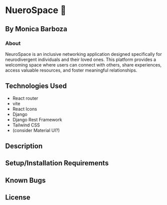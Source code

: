 # NueroSpace 🚀

## By Monica Barboza

### About

NeuroSpace is an inclusive networking application designed specifically for neurodivergent individuals and their loved ones. This platform provides a welcoming space where users can connect with others, share experiences, access valuable resources, and foster meaningful relationships.

## Technologies Used
- React router 
- vite
- React Icons
- Django
- Django Rest Framework
- Tailwind CSS
- (consider Material UI?)

## Description

## Setup/Installation Requirements

## Known Bugs

## License
